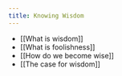 ```yaml
---
title: Knowing Wisdom
---
```

- [[What is wisdom]]
- [[What is foolishness]]
- [[How do we become wise]]
- [[The case for wisdom]]
